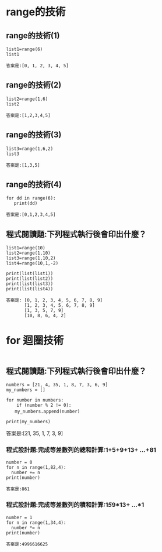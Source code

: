 

# range的技術
## range的技術(1)
```
list1=range(6)
list1
```
```
答案是:[0, 1, 2, 3, 4, 5]
```
## range的技術(2)
```
list2=range(1,6)
list2
```
```
答案是:[1,2,3,4,5]
```
## range的技術(3)
```
list3=range(1,6,2)
list3
```
```
答案是:[1,3,5]
```
## range的技術(4)
```
for dd in range(6):
   print(dd)
```
```
答案是:[0,1,2,3,4,5]
```
## 程式閱讀題:下列程式執行後會印出什麼？
```
list1=range(10)
list2=range(1,10)
list3=range(1,10,2)
list4=range(10,1,-2)

print(list(list1))
print(list(list2))
print(list(list3)) 
print(list(list4))  

```
```
答案是: [0, 1, 2, 3, 4, 5, 6, 7, 8, 9]
       [1, 2, 3, 4, 5, 6, 7, 8, 9]
       [1, 3, 5, 7, 9]
       [10, 8, 6, 4, 2]
```
# for 迴圈技術

```

```
## 程式閱讀題:下列程式執行後會印出什麼？
```
numbers = [21, 4, 35, 1, 8, 7, 3, 6, 9]
my_numbers = []

for number in numbers:
    if (number % 2 != 0): 
　　my_numbers.append(number)

print(my_numbers)
```

答案是:[21, 35, 1, 7, 3, 9]

### 程式設計題:完成等差數列的總和計算:1+5+9+13+ ...+81
```
number = 0
for n in range(1,82,4):
  number += n
print(number)
```
```
答案是:861
```
### 程式設計題:完成等差數列的積和計算:1*5*9*13+ ...*1
```
number = 1
for n in range(1,34,4):
  number *= n
print(number)
```
```
答案是:4996616625
```

